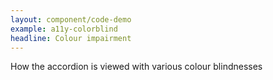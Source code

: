 ```yaml
---
layout: component/code-demo
example: a11y-colorblind
headline: Colour impairment
---
```



How the accordion is viewed with various colour blindnesses
